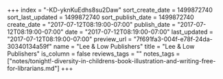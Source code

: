 +++
index = "-KD-yknKuEdhs8su2Daw"
sort_create_date = 1499872740
sort_last_updated = 1499872740
sort_publish_date = 1499872740
create_date = "2017-07-12T08:19:00-07:00"
publish_date = "2017-07-12T08:19:00-07:00"
date = "2017-07-12T08:19:00-07:00"
last_updated = "2017-07-12T08:19:00-07:00"
preview_url = "7f691fa3-004f-e78f-24da-30340134a59f"
name = "Lee &amp; Low Publishers"
title = "Lee &amp; Low Publishers"
is_column = false
reviews_tags = ""
notes_tags = ["notes/tonight!-diversity-in-childrens-book-illustration-and-writing-free-for-librarians.md"]
+++

